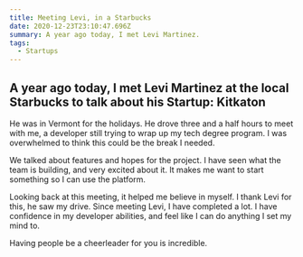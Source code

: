 ```yaml
---
title: Meeting Levi, in a Starbucks
date: 2020-12-23T23:10:47.696Z
summary: A year ago today, I met Levi Martinez.
tags:
  - Startups
---
```

## A year ago today, I met Levi Martinez at the local Starbucks to talk about his Startup: Kitkaton

He was in Vermont for the holidays. He drove three and a half hours to meet with me, a developer still trying to wrap up my tech degree program. I was overwhelmed to think this could be the break I needed. 

We talked about features and hopes for the project. I have seen what the team is building, and very excited about it. It makes me want to start something so I can use the platform.

Looking back at this meeting, it helped me believe in myself. I thank Levi for this, he saw my drive. Since meeting Levi, I have completed a lot. I have confidence in my developer abilities, and feel like I can do anything I set my mind to. 

Having people be a cheerleader for you is incredible.